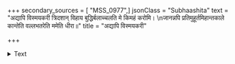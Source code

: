 +++
secondary_sources = [ "MSS_0977",]
jsonClass = "Subhaashita"
text = "अद्यापि विस्मयकरी त्रिदशान् विहाय बुद्धिर्बलाच्चलति मे किमहं करोमि।  \nजानन्नपि प्रतिमुहूर्तमिहान्तकाले कान्तेति वल्लभतरेति ममेति धीरा॥"
title = "अद्यापि विस्मयकरी"

+++

<details><summary>Text</summary>

अद्यापि विस्मयकरी त्रिदशान् विहाय बुद्धिर्बलाच्चलति मे किमहं करोमि।  
जानन्नपि प्रतिमुहूर्तमिहान्तकाले कान्तेति वल्लभतरेति ममेति धीरा॥
</details>
